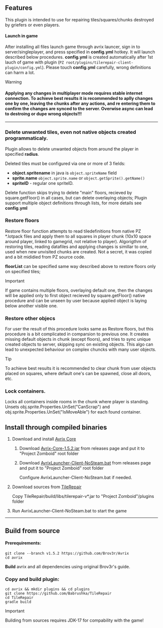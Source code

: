 ## Features
This plugin is intended to use for repairing tiles/squares/chunks destroyed by griefers or even players.

#### Launch in game

After installing all files launch game through avrix launcer, sign in to server/singleplayer, and press specified in __config.yml__ hotkey. It will launch described below procedures.
__config.yml__ is created automatically after 1st lauch of game with plugin (`PZ root/plugins/tilerepair-client-plugin/config.yml`).
Please touch __config.yml__  carefully, wrong definitions can harm a lot.

> [!WARNING]
> #### Applying any changes in multiplayer mode requires stable internet connection. To achieve best results it is recommended to aplly changes one by one, leaving the chunks after any actions, and re entering them to confirm the changes are synced to the server. Overwise async can lead to destroing or dupe wrong objects!!!


---

### Delete unwanted tiles, even not native objects created programmaticaly.

Plugin allows to delete unwanted objects from around the player in specified __radius__.

Deleted tiles must be configured via one or more of 3 fields:
* __object.spritename__ in java is `object.spriteName` field 
* __sprite.name__ `object.sprite.name` or `object.getSprite().getName()`
* __spriteID__ - regular one spriteID.

Delete function skips trying to delete "main" floors, recieved by square.getFloor() in all cases, but can delete overlaying objects;
Plugin support multiple object definitions through lists, for more details see __config.yml__


### Restore floors

Restore floor function attempts to read tiledefinitions from native PZ *.lotpack files and apply them to all squares in player chunk (10x10 space around player, linked to gamegrid, not relative to player). 
Algorigthm of restoring tiles, reading datafiles and applying changes is simillar to one, used when new unvisited chunks are created. Not a secret, it was copied and a bit mididied from PZ source code.

__floorList__ can be specified same way described above to restore floors only on specified tiles;
> [!IMPORTANT]
> If game contains multiple floors, overlaying default one, then the changes will be applied only to first object recieved by square.getFloor() native procedure and can be unseen by user because applied object is laying below another visible one.

### Restore other objecs

For user the result of this procedure looks same as Restore floors, but this procedure is a bit complicated in comparsion to previous one. It creates missing default objects in chunk (except floors), and tries to sync unique created objects to server, skipping sync on existing objects. This algo can lead to unexpected behaviour on complex chuncks with many user objects. 
> [!TIP] 
> To achieve best results it is recommended to clear chunk from user objects placed on squares, where default one's can be spawned, close all doors, etc.

### Lock containers. 

Locks all containers inside rooms in the chunk where player is standing. Unsets obj.sprite.Properties.UnSet("CanScrap") and obj.sprite.Properties.UnSet("IsMoveAble") for each found container.

## Install through compiled binaries

1. Download and install [Avrix Core](https://github.com/Brov3r/Avrix)

    1. Download [Avrix-Core-1.5.2.jar](https://github.com/Brov3r/Avrix/releases/download/v1.5.2/Avrix-Core-1.5.2.jar) from releases page and put it to "Project Zomboid" root folder

    2. Download [AvrixLauncher-Client-NoSteam.bat](https://github.com/Brov3r/Avrix/releases/download/v1.5.2/AvrixLauncher-Client-NoSteam.bat) from releases page and put it to "Project Zomboid" root folder

        Configure AvrixLauncher-Client-NoSteam.bat if needed.

2. Download sources from [TileRepair](https://github.com/Babrushka/TileRepair)

    Copy TileRepair/build/libs/tilerepair-v*.jar to "Project Zomboid"/plugins folder

3. Run AvrixLauncher-Client-NoSteam.bat to start the game

***

## Build from source

#### Prerequirements:

```
git clone --branch v1.5.2 https://github.com/Brov3r/Avrix
cd avrix
```
__Build__ avrix and all dependencies using original Brov3r's guide.

### Copy and build plugin:

```
cd avrix && mkdir plugins && cd plugins
git clone https://github.com/Babrushka/TileRepair
cd TileRepair
gradle build
```

> [!IMPORTANT] 
> Building from sources requires JDK-17 for compability with the game!

